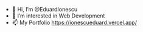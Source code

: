 - 👋 Hi, I’m @EduardIonescu
- 👀 I’m interested in Web Development
- 📫 My Portfolio https://ionescueduard.vercel.app/

<!---
--->
